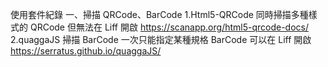 使用套件紀錄
一、掃描 QRCode、BarCode
1.Html5-QRCode
同時掃描多種樣式的 QRCode
但無法在 Liff 開啟
https://scanapp.org/html5-qrcode-docs/
2.quaggaJS
掃描 BarCode
一次只能指定某種規格 BarCode
可以在 Liff 開啟
https://serratus.github.io/quaggaJS/

